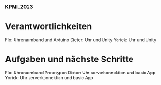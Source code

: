 ### KPMI_2023

# Verantwortlichkeiten

Flo: Uhrenarmband und Arduino 
Dieter: Uhr und Unity
Yorick: Uhr und Unity


# Aufgaben und nächste Schritte

Flo: Uhrenarmband Prototypen 
Dieter: Uhr serverkonnektion und basic App
Yorick: Uhr serverkonnektion und basic App
